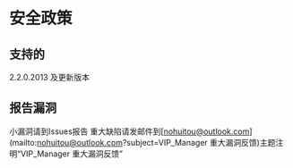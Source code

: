 # 安全政策

## 支持的

2.2.0.2013 及更新版本

## 报告漏洞

小漏洞请到Issues报告
重大缺陷请发邮件到[nohuitou@outlook.com](mailto:nohuitou@outlook.com?subject=VIP_Manager 重大漏洞反馈)主题注明“VIP_Manager 重大漏洞反馈”
